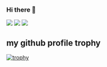 ### Hi there 👋
<img src="https://github-readme-stats.vercel.app/api?username=eric2003&show_icons=true&theme=dark"/>
<img src="https://github-readme-stats.vercel.app/api/top-langs?username=eric2003&layout=compact&theme=dark"/>
<img src="https://github-readme-streak-stats.herokuapp.com/?user=eric2003&layout=compact&theme=dark"/>

##  my github profile trophy

[![trophy](https://github-profile-trophy.vercel.app/?username=eric2003&theme=onedark)](https://github.com/eric2003/github-profile-trophy)

<!--
**eric2003/eric2003** is a ✨ _special_ ✨ repository because its `README.md` (this file) appears on your GitHub profile.

Here are some ideas to get you started:

- 🔭 I’m currently working on ...
- 🌱 I’m currently learning ...
- 👯 I’m looking to collaborate on ...
- 🤔 I’m looking for help with ...
- 💬 Ask me about ...
- 📫 How to reach me: ...
- 😄 Pronouns: ...
- ⚡ Fun fact: ...
-->

